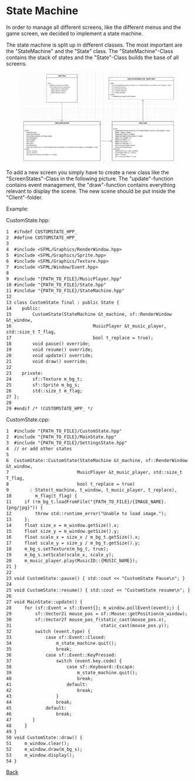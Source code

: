 # State Machine

In order to manage all different screens, like the different menus and the game screen, we decided to implement a state machine.&#x20;

The state machine is split up in different classes. The most important are the "StateMachine" and the "State" class. The "StateMachine"-Class contains the stack of states and the "State"-Class builds the base of all screens. &#x20;

<figure><img src="../assets/Screenshot from 2023-01-31 14-44-03.png" alt=""><figcaption></figcaption></figure>

To add a new screen you simply have to create a new class like the "ScreenStates"-Class in the following picture. The "update"-function contains event management, the "draw"-function contains everything relevant to display the scene. The new scene should be put inside the "Client"-folder.

Example:

CustomState.hpp:

```
1  #ifndef CUSTOMSTATE_HPP_
2  #define CUSTOMSTATE_HPP_
3 
4  #include <SFML/Graphics/RenderWindow.hpp>
5  #include <SFML/Graphics/Sprite.hpp>
6  #include <SFML/Graphics/Texture.hpp>
7  #include <SFML/Window/Event.hpp>
8  
9  #include "{PATH_TO_FILE}/MusicPlayer.hpp"
10 #include "{PATH_TO_FILE}/State.hpp"
11 #incldue "{PATH_TO_FILE}/StateMachine.hpp"
12 
13 class CustomState final : public State {
14    public:
15        CustomState(StateMachine &t_machine, sf::RenderWindow &t_window,
16                               MusicPlayer &t_music_player, std::size_t T_flag,
17                               bool t_replace = true);
18        void pause() override;
19        void resume() override;
20        void update() override;
21        void draw() override;
22
23    private:
24        sf::Texture m_bg_t;
25        sf::Sprite m_bg_s;
26        std::size_t m_flag;
27 };
28
29 #endif /* !CUSTOMSTATE_HPP_ */
```

CustomState.cpp:

```
1  #include "{PATH_TO_FILE}/CustomState.hpp"
2  #include "{PATH_TO_FILE}/MainState.hpp" 
3  #include "{PATH_TO_FILE}/SettingsState.hpp"
4  // or add other states
5
6  CustomState::CustomState(StateMachine &t_machine, sf::RenderWindow &t_window,
7                          MusicPlayer &t_music_player, std::size_t T_flag,
8                          bool t_replace = true)
9        : State(t_machine, t_window, t_music_player, t_replace), 
10         m_flag(t_flag) {
11     if (!m_bg_t.loadFromFile("{PATH_TO_FILE}/{IMAGE_NAME}.{png/jpg}")) {
12         throw std::runtime_error("Unable to load image.");
13     };
14     float size_x = m_window.getSize().x;
15     float size_y = m_window.getSize().y;
16     float scale_x = size_x / m_bg_t.getSize().x;
17     float scale_y = size_y / m_bg_t.getSize().y;
18     m_bg_s.setTexture(m_bg_t, true);
19     m_bg_s.setScale(scale_x, scale_y);
20     m_music_player.play(MusicID::{MUSIC_NAME});
21 }
22
23 void CustomState::pause() { std::cout << "CustomState Pause\n"; }
24
25 void CustomState::resume() { std::cout << "CustomState resume\n"; }
26
27 void MainState::update() {
28     for (sf::Event = sf::Event{}; m_window.pollEvent(event);) {
29         sf::Vector2i mouse_pos = sf::Mouse::getPosition(m_window);
30         sf::Vector2f mouse_pos_f(static_cast(mouse_pos.x),
31                                  static_cast(mouse_pos.y));
32         switch (event.type) {
33             case sf::Event::Closed:
34                 m_state_machine.quit();
35                 break;
36             case sf::Event::KeyPressed:
37                 switch (event.key.code) {
38                     case sf::Keyboard::Escape:
39                         m_state_machine.quit();
40                         break;
41                     default:
42                         break;
43                 }
44                 break;
45             default:
46                 break;
47        }
48     }
49 } 
50 void CustomState::draw() {
51     m_window.clear();
52     m_window.draw(m_bg_s);
53     m_window.display();
54 }
```



[Back](../../)
